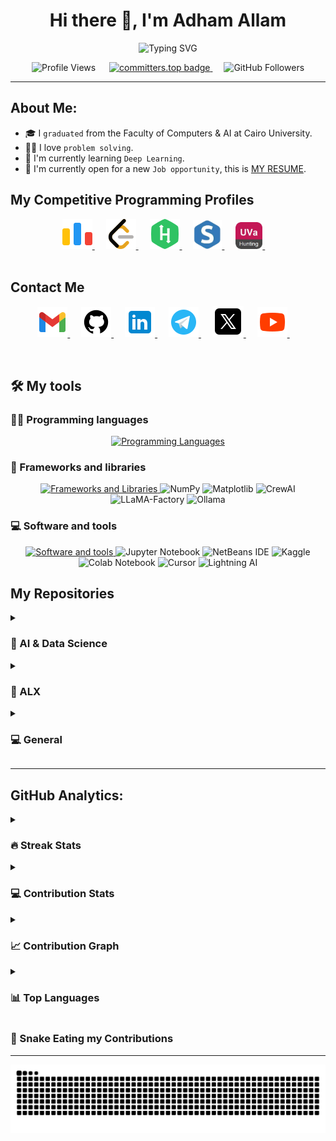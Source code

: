 <!-- My Name -->
<h1 align="center">Hi there 👋, I'm Adham Allam</h1>

<!-- Typing -->
<div align="center">
  <img src="https://readme-typing-svg.herokuapp.com?font=Fira+Code&weight=600&size=25&duration=4000&pause=1000&color=08FF16&center=true&vCenter=true&width=600&lines=AI+Trainee+%40V4Tech;CS+%26+AI+Graduate+from+Cairo+University👨‍🎓;Let's+Build+Something+Useful+Together!👨‍💻" alt="Typing SVG" />
</div>

<!-- Ranks -->
<p align="center"> 
	<!--<a href = "https://commits.top/egypt.html" target="_blank">
		<img src="https://img.shields.io/badge/dynamic/json?label=Most%20Active%20GitHub%20User%20in%20Egypt&query=%24.rank&prefix=Rank%20&logo=github&style=for-the-badge&color=grey&labelColor=333&url=https://aktive.tk/rank/egypt/7oSkaaa" alt="Most Active Users" target="_blank" width=40%/> 
	</a>-->
	<img src="https://komarev.com/ghpvc/?username=Ad7amstein&label=Profile%20views&color=4ac71d&style=flat" alt="Profile Views" />
	&emsp;
	<a href="https://user-badge.committers.top/egypt_private/Ad7amstein">
	    <img src="https://user-badge.committers.top/egypt_private/Ad7amstein.svg" alt="committers.top badge" width=20.40%>
	</a>
	&emsp;
 	<img src="https://img.shields.io/github/followers/Ad7amstein?label=Followers&style=social" alt="GitHub Followers" />

</p>
<!--![Profile views](https://gpvc.arturio.dev/Ad7amstein)  -->
<hr>

<!-- About Me -->

## About Me:

- 🎓 I `graduated` from the Faculty of Computers & AI at Cairo University.
- 👨‍💻 I love `problem solving`.
- 🔭 I'm currently learning `Deep Learning`.
- 🤔 I'm currently open for a new `Job opportunity`, this is <a href="https://drive.google.com/file/d/1njtILU3L-02wODocZem51gM6Mvh1_kpl/view?usp=drive_link">MY RESUME<a>.
  <br>

<!-- Problem solving -->

## My Competitive Programming Profiles

<div align="center" width=100%>
	<a href="https://codeforces.com/profile/Adham.3llam" target="_blank">
		<img src="./images/codeforces.png" alt="Codeforces"/>
	</a>
	&emsp;
	<a href="https://leetcode.com/Adham_3llam/" target="_blank">
		<img src="./images/leetcode.png" alt="LeetCode"/>
	</a>
	&emsp;
	<a href="https://www.hackerrank.com/adham32003200" target="_blank">
		<img src="./images/hackerrank.png" alt="hackerrank"/>
	</a>
	&emsp;
	<a href="https://www.spoj.com/users/ad7am_3llam/" target="_blank">
		<img src="./images/spoj.png" width="46" alt="spoj"/>
	</a>
	&emsp;
	<a href="https://uhunt.onlinejudge.org/id/1389257" target="_blank">
		<img src="./images/uva.png" width="43" alt="UVA"/>
	</a>
	&emsp;
</div>

<br>

<!-- Contact Me -->

## Contact Me

<p align="center">
	<a href="mailto:adham.3llam@gmail.com" target="_blank">
		<img src="./images/gmail.png" alt="Gmail"/>
	</a>
	&emsp;
	<a href="https://github.com/Ad7amstein" target="_blank">
		<img src="./images/github.png" alt="Github"/>
	</a>
	&emsp;
	<a href="https://www.linkedin.com/in/adham-allam/" target="_blank">
		<img src="./images/linkedin.png" alt="Linkedin"/>
	</a>
	&emsp;
	<a href="https://t.me/Adham_3llam" target="_blank">
		<img src="./images/telegram.png" alt="Telegram"/>
	</a>
	&emsp;
	<a href="https://twitter.com/Adham_3llam" target="_blank">
		<img src="./images/twitter.png" alt="Twitter"/>
	</a>
	&emsp;
	<a href="https://www.youtube.com/@kiloeducation360" target="_blank">
		<img src="./images/youtube.png" alt="Youtube"/>
	</a>
	&emsp;
</p>
<br>

## 🛠️ My tools

### 👨‍💻 Programming languages

<p align="center">
  <a href="https://skillicons.dev">
    <img src="https://skillicons.dev/icons?i=python,c,cpp,java,markdown" alt="Programming Languages"/>
  </a>
</p>

### 🧰 Frameworks and libraries

<p align="center">
  <a href="https://skillicons.dev">
    <img src="https://skillicons.dev/icons?i=pytorch,sklearn,opencv" alt="Frameworks and Libraries"/>
  </a>
<img alt="NumPy" src="https://img.shields.io/badge/NumPy-013243?logo=numpy&logoColor=white">
<img alt="Matplotlib" src="https://img.shields.io/badge/Matplotlib-11557C?logo=matplotlib&logoColor=white">
<img alt="CrewAI" src="https://img.shields.io/badge/CrewAI-1C1E21.svg?logo=crewai&logoColor=white">
<img alt="LLaMA-Factory" src="https://img.shields.io/badge/LLaMA--Factory-3C3C3C.svg?logo=llama&logoColor=white">
<img alt="Ollama" src="https://img.shields.io/badge/-Ollama-000000?style=flat&logo=ollama&logoColor=white">
<!--     <img alt="Plotly" src="https://img.shields.io/badge/Plotly-%233F4F75.svg?ogo=plotly&logoColor=white">< -->
<!--     <img alt="Keras" src="https://img.shields.io/badge/Keras-%23D00000.svg?logo=Keras&logoColor=white"> -->
<!--     <img alt="TensorFlow" src="https://img.shields.io/badge/TensorFlow%20-%23FF6F00.svg?logo=TensorFlow&logoColor=white"> -->
</p>

### 💻 Software and tools

<p align="center">
  <a href="https://skillicons.dev">
    <img src="https://skillicons.dev/icons?i=github,git,vscode,clion,linux,obsidian" alt="Software and tools"/>
  </a>
    <img alt="Jupyter Notebook" src="https://img.shields.io/badge/jupyter-%23FA0F00.svg?logo=jupyter&logoColor=white">
    <img alt="NetBeans IDE" src="https://img.shields.io/badge/NetBeansIDE-1B6AC6.svg?logo=apache-netbeans-ide&logoColor=white">
    <img alt="Kaggle" src="https://img.shields.io/badge/Kaggle-20BEFF?style=for-the-badge&logo=Kaggle&logoColor=white">
    <img alt="Colab Notebook" src="https://img.shields.io/badge/colab-notebook-yellow">
    <img alt="Cursor" src="https://img.shields.io/badge/Cursor-1C1E21.svg?logo=cursor&logoColor=white">
    <img alt="Lightning AI" src="https://img.shields.io/badge/Lightning%20AI-792EE5.svg?logo=lightning&logoColor=white">
</p>

## My Repositories

<!-- AI Repositories-->
<details><summary><h3>🤖 AI & Data Science</h3></summary>

----

<!-- Repo1: Deep-Facial-Recognition -->
<a href="https://github.com/Ad7amstein/Deep-Facial-Recognition">
  <img align="center" src="https://github-readme-stats-sigma-five.vercel.app/api/pin/?username=Ad7amstein&repo=Deep-Facial-Recognition&theme=radical" />
</a>

<!-- Repo2: idea_paraphrase_refinement -->
<a href="https://github.com/Ad7amstein/idea_paraphrase_refinement">
  <img align="center" src="https://github-readme-stats-sigma-five.vercel.app/api/pin/?username=Ad7amstein&repo=idea_paraphrase_refinement&theme=radical" />
</a>

<!-- Repo3: Quiz-Generator -->
<a href="https://github.com/Fawzy-AI-Explorer/Quiz-Generator">
  <img align="center" src="https://github-readme-stats-sigma-five.vercel.app/api/pin/?username=Fawzy-AI-Explorer&repo=Quiz-Generator&theme=radical" />
</a>

<!-- Repo4: micrograd -->
<a href="https://github.com/Ad7amstein/micrograd">
  <img align="center" src="https://github-readme-stats-sigma-five.vercel.app/api/pin/?username=Ad7amstein&repo=micrograd&theme=radical" />
</a>

<!-- Repo5: Market-Price-Prediction -->
<a href="https://github.com/Ad7amstein/Market-Price-Prediction">
  <img align="center" src="https://github-readme-stats-sigma-five.vercel.app/api/pin/?username=Ad7amstein&repo=Market-Price-Prediction&theme=radical" />
</a>

<!-- Repo6: Market-Price-Prediction -->
<a href="https://github.com/Ad7amstein/Market-Price-Prediction">
  <img align="center" src="https://github-readme-stats-sigma-five.vercel.app/api/pin/?username=Ad7amstein&repo=Market-Price-Prediction&theme=radical" />
</a>

<!-- Repo7: Disease-Prediction -->
<a href="https://github.com/Ad7amstein/Disease-Prediction">
  <img align="center" src="https://github-readme-stats-sigma-five.vercel.app/api/pin/?username=Ad7amstein&repo=Disease-Prediction&theme=radical" />
</a>

<!-- Repo8: Logistic_Regression-Breast_Cancer_Diagnostic -->
<a href="https://github.com/Ad7amstein/Logistic_Regression-Breast_Cancer_Diagnostic">
  <img align="center" src="https://github-readme-stats-sigma-five.vercel.app/api/pin/?username=Ad7amstein&repo=Logistic_Regression-Breast_Cancer_Diagnostic&theme=radical" />
</a>

<!-- Repo9: Linear_Regression-E-commerce -->
<a href="https://github.com/Ad7amstein/Linear_Regression-E-commerce">
  <img align="center" src="https://github-readme-stats-sigma-five.vercel.app/api/pin/?username=Ad7amstein&repo=Linear_Regression-E-commerce&theme=radical" />
</a>

</details>

<!-- ALX Repositories-->
<details><summary><h3>🚀 ALX</h3></summary>

----

<!-- Repo1: Printf -->
<a href="https://github.com/Ad7amstein/printf">
  <img align="center" src="https://github-readme-stats-sigma-five.vercel.app/api/pin/?username=Ad7amstein&repo=printf&theme=chartreuse-dark" />
</a>

<!-- Repo2: simple_shell -->
<a href="https://github.com/Abd-Elfattah5/simple_shell">
  <img align="center" src="https://github-readme-stats-sigma-five.vercel.app/api/pin/?username=Abd-Elfattah5&repo=simple_shell&theme=chartreuse-dark" />
</a>

<!-- Repo3: Sorting Algorithms -->
<a href="https://github.com/Ad7amstein/sorting_algorithms">
  <img align="center" src="https://github-readme-stats-sigma-five.vercel.app/api/pin/?username=Ad7amstein&repo=sorting_algorithms&theme=chartreuse-dark" />
</a>

<!-- Repo4: alx-system_engineering-devops -->
<a href="https://github.com/Ad7amstein/alx-system_engineering-devops">
  <img align="center" src="https://github-readme-stats-sigma-five.vercel.app/api/pin/?username=Ad7amstein&repo=alx-system_engineering-devops&theme=chartreuse-dark" />
</a>

<!-- Repo5: alx-higher_level_programming -->
<a href="https://github.com/Ad7amstein/alx-higher_level_programming">
  <img align="center" src="https://github-readme-stats-sigma-five.vercel.app/api/pin/?username=Ad7amstein&repo=alx-higher_level_programming&theme=chartreuse-dark" />
</a>

<!-- Repo6: alx-low_level_programming -->
<a href="https://github.com/Ad7amstein/alx-low_level_programming">
  <img align="center" src="https://github-readme-stats-sigma-five.vercel.app/api/pin/?username=Ad7amstein&repo=alx-low_level_programming&theme=chartreuse-dark" />
</a>

<!-- Repo7: binary_trees -->
<a href="https://github.com/Ad7amstein/binary_trees">
  <img align="center" src="https://github-readme-stats-sigma-five.vercel.app/api/pin/?username=Ad7amstein&repo=binary_trees&theme=chartreuse-dark" />
</a>

<!-- Repo8: AirBnB_clone -->
<a href="https://github.com/Ad7amstein/AirBnB_clone">
  <img align="center" src="https://github-readme-stats-sigma-five.vercel.app/api/pin/?username=Ad7amstein&repo=AirBnB_clone&theme=chartreuse-dark" />
</a>

<!-- Repo9: AirBnB_clone_v2 -->
<a href="https://github.com/Ad7amstein/AirBnB_clone_v2">
  <img align="center" src="https://github-readme-stats-sigma-five.vercel.app/api/pin/?username=Ad7amstein&repo=AirBnB_clone_v2&theme=chartreuse-dark" />
</a>

<!-- Repo10: Fix_My_Code_Challenge -->
<a href="https://github.com/Ad7amstein/Fix_My_Code_Challenge">
  <img align="center" src="https://github-readme-stats-sigma-five.vercel.app/api/pin/?username=Ad7amstein&repo=Fix_My_Code_Challenge&theme=chartreuse-dark" />
</a>

</details>


<!-- General Repositories-->
<details><summary><h3>💻 General</h3></summary>

----

<!-- Repo1: DerivativeXpert -->
<a href="https://github.com/Ad7amstein/DerivativeXpert">
  <img align="center" src="https://github-readme-stats-sigma-five.vercel.app/api/pin/?username=Ad7amstein&repo=DerivativeXpert&theme=graywhite" />
</a>

<!-- Repo2: Reinforcement-Learning-Algorithms -->
<a href="https://github.com/Ad7amstein/Reinforcement-Learning-Algorithms">
  <img align="center" src="https://github-readme-stats-sigma-five.vercel.app/api/pin/?username=Ad7amstein&repo=Reinforcement-Learning-Algorithms&theme=graywhite" />
</a>

<!-- Repo3: Cognitive_Course_Project -->
<a href="https://github.com/Ad7amstein/Cognitive_Course_Project">
  <img align="center" src="https://github-readme-stats-sigma-five.vercel.app/api/pin/?username=Ad7amstein&repo=Cognitive_Course_Project&theme=graywhite" />
</a>

<!-- Repo4: SimpleCalculator-Verilog -->
<a href="https://github.com/Ad7amstein/SimpleCalculator-Verilog">
  <img align="center" src="https://github-readme-stats-sigma-five.vercel.app/api/pin/?username=Ad7amstein&repo=SimpleCalculator-Verilog&theme=graywhite" />
</a>

<!-- Repo5: CPU_Schedulers_Simulator -->
<a href="https://github.com/Ad7amstein/CPU_Schedulers_Simulator">
  <img align="center" src="https://github-readme-stats-sigma-five.vercel.app/api/pin/?username=Ad7amstein&repo=CPU_Schedulers_Simulator&theme=graywhite" />
</a>

<!-- Repo5: Command-Line-InterpreterCPU_Schedulers_Simulator -->
<a href="https://github.com/AyaA1i/Command-Line-Interpreter">
  <img align="center" src="https://github-readme-stats-sigma-five.vercel.app/api/pin/?username=AyaA1i&repo=Command-Line-Interpreter&theme=graywhite" />
</a>

<!-- Repo6: Toffee_Store -->
<a href="https://github.com/Ad7amstein/Toffee_Store">
  <img align="center" src="https://github-readme-stats-sigma-five.vercel.app/api/pin/?username=Ad7amstein&repo=Toffee_Store&theme=graywhite" />
</a>

<!-- Repo7: Linear_Structures -->
<a href="https://github.com/Ad7amstein/Linear_Structures">
  <img align="center" src="https://github-readme-stats-sigma-five.vercel.app/api/pin/?username=Ad7amstein&repo=Linear_Structures&theme=graywhite" />
</a>


<!-- Repo8: Board-Game-System -->
<a href="https://github.com/Ad7amstein/Board-Game-System">
  <img align="center" src="https://github-readme-stats-sigma-five.vercel.app/api/pin/?username=Ad7amstein&repo=Board-Game-System&theme=graywhite" />
</a>

<!-- Repo9: Find-The-Massage -->
<a href="https://github.com/Ad7amstein/Find-The-Massage">
  <img align="center" src="https://github-readme-stats-sigma-five.vercel.app/api/pin/?username=Ad7amstein&repo=Find-The-Massage&theme=graywhite" />
</a>

</details>

<hr>

## GitHub Analytics:

<!-- Streak Status-->
<details><summary><h3> 🔥 Streak Stats</h3></summary>

----

<p align="center"><img src="https://streak-stats.demolab.com?user=Ad7amstein&theme=highcontrast&exclude_days=Fri%2CSat" alt="GitHub Streak" /</p>

</details>

<!-- Contributions Stats-->
<details><summary><h3>💻 Contribution Stats</h3></summary>

---

<p align="center">
	<img alt="Ad7amstein's Github Stats" src="https://github-readme-stats.vercel.app/api?username=Ad7amstein&show_icons=true&count_private=true&locale=en&theme=dark&layout=compact" height="230px"/>
<br/>
</p>
</details>

<!-- Contributions Graph-->
<details><summary><h3>📈 Contribution Graph</h3></summary>

---
<div align="center">
  <img src="https://github-readme-activity-graph.vercel.app/graph?username=Ad7amstein&theme=tokyo-night&hide_border=true&area=true" alt="Activity Graph" />
<br/>
</div>

</details>

<!-- Top Languages -->
<details><summary><h3>📊 Top Languages</h3></summary>

---

<p align="center">
  <img src="https://github-readme-stats.vercel.app/api/top-langs/?username=Ad7amstein&layout=pie&theme=dark&hide=html,jupyter%20notebook" alt="Top Languages">
</p>

<br/>
</details>

<!-- Snake Eating Contributions -->
<h3>🐍 Snake Eating my Contributions</h3>

---

<p aligh="center">
<img src="https://raw.githubusercontent.com/Ad7amstein/Ad7amstein/output/snake.svg" alt="Snake animation" />
<br/>
</p>
